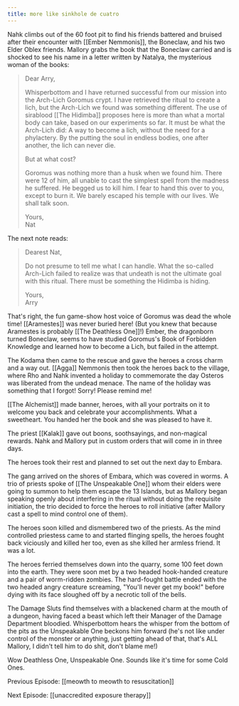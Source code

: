 ```yaml
---
title: more like sinkhole de cuatro
---
```

Nahk climbs out of the 60 foot pit to find his friends battered and bruised after their encounter with [[Ember Nemmonis]], the Boneclaw, and his two Elder Oblex friends. Mallory grabs the book that the Boneclaw carried and is shocked to see his name in a letter written by Natalya, the mysterious woman of the books:

> Dear Arry,
>
> Whisperbottom and I have returned successful from our mission into the Arch-Lich Goromus crypt. I have retrieved the ritual to create a lich, but the Arch-Lich we found was something different. The use of sirablood [[The Hidimba]] proposes here is more than what a mortal body can take, based on our experiments so far. It must be what the Arch-Lich did: A way to become a lich, without the need for a phylactery. By the putting the soul in endless bodies, one after another, the lich can never die. 
>
> But at what cost?
>
> Goromus was nothing more than a husk when we found him. There were 12 of him, all unable to cast the simplest spell from the madness he suffered. He begged us to kill him. I fear to hand this over to you, except to burn it. We barely escaped his temple with our lives. We shall talk soon.
>
> Yours, \
> Nat

The next note reads:

> Dearest Nat,
>
> Do not presume to tell me what I can handle. What the so-called Arch-Lich failed to realize was that undeath is not the ultimate goal with this ritual. There must be something the Hidimba is hiding.
>
> Yours,\
> Arry

That's right, the fun game-show host voice of Goromus was dead the whole time! [[Aramestes]] was never buried here! (But you knew that because Aramestes is probably [[The Deathless One]]!) Ember, the dragonborn turned Boneclaw, seems to have studied Goromus's Book of Forbidden Knowledge and learned how to become a Lich, but failed in the attempt. 

The Kodama then came to the rescue and gave the heroes a cross charm and a way out. [[Agga]] Nemmonis then took the heroes back to the village, where Rho and Nahk invented a holiday to commemorate the day Osteros was liberated from the undead menace. The name of the holiday was something that I forgot! Sorry! Please remind me!

[[The Alchemist]] made banner, heroes, with all your portraits on it to welcome you back and celebrate your accomplishments. What a sweetheart. You handed her the book and she was pleased to have it. 

The priest [[Kalak]] gave out boons, soothsayings, and non-magical rewards. Nahk and Mallory put in custom orders that will come in in three days. 

The heroes took their rest and planned to set out the next day to Embara.

The gang arrived on the shores of Embara, which was covered in worms. A trio of priests spoke of [[The Unspeakable One]] whom their elders were going to summon to help them escape the 13 Islands, but as Mallory began speaking openly about interfering in the ritual without doing the requisite initiation, the trio decided to force the heroes to roll initiative (after Mallory cast a spell to mind control one of them). 

The heroes soon killed and dismembered two of the priests. As the mind controlled priestess came to and started flinging spells, the heroes fought back viciously and killed her too, even as she killed her armless friend. It was a lot. 

The heroes ferried themselves down into the quarry, some 100 feet down into the earth. They were soon met by a two headed hook-handed creature and a pair of worm-ridden zombies. The hard-fought battle ended with the two headed angry creature screaming, "You'll never get my book!" before dying with its face sloughed off by a necrotic toll of the bells. 

The Damage Sluts find themselves with a blackened charm at the mouth of a dungeon, having faced a beast which left their Manager of the Damage Department bloodied. Whisperbottom hears the whisper from the bottom of the pits as the Unspeakable One beckons him forward (he's not like under control of the monster or anything, just getting ahead of that, that's ALL Mallory, I didn't tell him to do shit, don't blame me!)

Wow Deathless One, Unspeakable One. Sounds like it's time for some Cold Ones.

Previous Episode: [[meowth to meowth to resuscitation]]

Next Episode: [[unaccredited exposure therapy]]